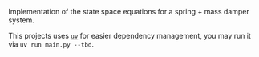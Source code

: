Implementation of the state space equations for a spring + mass damper system.

This projects uses [`uv`](https://github.com/astral-sh/uv) for easier dependency management, you may run it via `uv run main.py --tbd`.